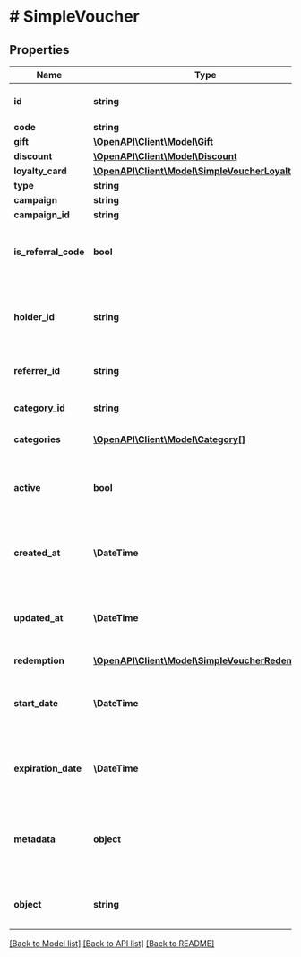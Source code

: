 # # SimpleVoucher

## Properties

Name | Type | Description | Notes
------------ | ------------- | ------------- | -------------
**id** | **string** | A unique identifier that represents the voucher assigned by Voucherify. | [optional]
**code** | **string** | Voucher code. | [optional]
**gift** | [**\OpenAPI\Client\Model\Gift**](Gift.md) |  | [optional]
**discount** | [**\OpenAPI\Client\Model\Discount**](Discount.md) |  | [optional]
**loyalty_card** | [**\OpenAPI\Client\Model\SimpleVoucherLoyaltyCard**](SimpleVoucherLoyaltyCard.md) |  | [optional]
**type** | **string** | Type of the voucher. | [optional]
**campaign** | **string** | Campaign name. | [optional]
**campaign_id** | **string** | Campaign unique ID. | [optional]
**is_referral_code** | **bool** | Flag indicating whether this voucher is a referral code; &#x60;true&#x60; for campaign type &#x60;REFERRAL_PROGRAM&#x60;. | [optional]
**holder_id** | **string** | Unique customer identifier of the redeemable holder. It equals to the customer ID assigned by Voucherify. | [optional]
**referrer_id** | **string** | Unique identifier of the referrer assigned by Voucherify. | [optional]
**category_id** | **string** | Unique identifier of the category that this voucher belongs to. | [optional]
**categories** | [**\OpenAPI\Client\Model\Category[]**](Category.md) | Contains details about the category. | [optional]
**active** | **bool** | Shows whether the voucher is on or off. &#x60;true&#x60; indicates an *active* voucher and &#x60;false&#x60; indicates an *inactive* voucher. | [optional]
**created_at** | **\DateTime** | Timestamp representing the date and time when the order was created in the ISO 8601 format. | [optional]
**updated_at** | **\DateTime** | Timestamp representing the date and time when the order was created. The value is shown in the ISO 8601 format. | [optional]
**redemption** | [**\OpenAPI\Client\Model\SimpleVoucherRedemption**](SimpleVoucherRedemption.md) |  | [optional]
**start_date** | **\DateTime** | Activation timestamp defines when the code starts to be active in ISO 8601 format. Voucher is *inactive before* this date. | [optional]
**expiration_date** | **\DateTime** | Expiration timestamp defines when the code expires in ISO 8601 format.  Voucher is *inactive after* this date. | [optional]
**metadata** | **object** | A set of custom key/value pairs that you can attach to a voucher. The metadata object stores all custom attributes assigned to the voucher. | [optional]
**object** | **string** | The type of the object represented by JSON. | [optional] [default to 'voucher']

[[Back to Model list]](../../README.md#models) [[Back to API list]](../../README.md#endpoints) [[Back to README]](../../README.md)
